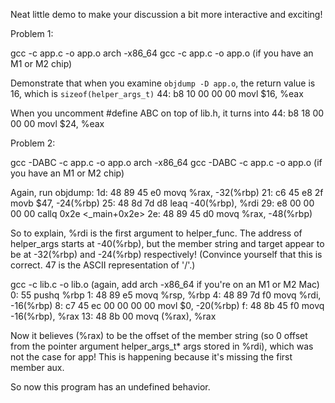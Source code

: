 Neat little demo to make your discussion a bit more interactive and exciting!

Problem 1:

gcc -c app.c -o app.o
arch -x86_64 gcc -c app.c -o app.o (if you have an M1 or M2 chip)

Demonstrate that when you examine `objdump -D app.o`, the return value is 16, which is `sizeof(helper_args_t)`
44: b8 10 00 00 00                movl    $16, %eax

When you uncomment #define ABC on top of lib.h, it turns into
44: b8 18 00 00 00                movl    $24, %eax



Problem 2:

gcc -DABC -c app.c -o app.o
arch -x86_64 gcc -DABC -c app.c -o app.o (if you have an M1 or M2 chip)

Again, run objdump:
      1d: 48 89 45 e0                   movq    %rax, -32(%rbp)
      21: c6 45 e8 2f                   movb    $47, -24(%rbp)
      25: 48 8d 7d d8                   leaq    -40(%rbp), %rdi
      29: e8 00 00 00 00                callq   0x2e <_main+0x2e>
      2e: 48 89 45 d0                   movq    %rax, -48(%rbp)

So to explain, %rdi is the first argument to helper_func.
The address of helper_args starts at -40(%rbp), but the member string and target appear to be at -32(%rbp) and -24(%rbp) respectively!
(Convince yourself that this is correct. 47 is the ASCII representation of '/'.)

gcc -c lib.c -o lib.o (again, add arch -x86_64 if you're on an M1 or M2 Mac)
       0: 55                            pushq   %rbp
       1: 48 89 e5                      movq    %rsp, %rbp
       4: 48 89 7d f0                   movq    %rdi, -16(%rbp)
       8: c7 45 ec 00 00 00 00          movl    $0, -20(%rbp)
       f: 48 8b 45 f0                   movq    -16(%rbp), %rax
      13: 48 8b 00                      movq    (%rax), %rax

Now it believes (%rax) to be the offset of the member string (so 0 offset from the pointer argument helper_args_t* args stored in %rdi), which was not the case for app! This is happening because it's missing the first member aux.

So now this program has an undefined behavior.